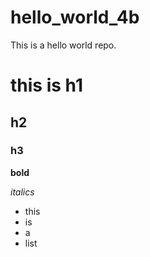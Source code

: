 # hello_world_4b
This is a hello world repo.

# this is h1
## h2
### h3
**bold**

*italics*

* this
* is
* a
* list
